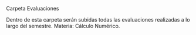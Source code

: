 Carpeta Evaluaciones

Dentro de esta carpeta serán subidas todas las evaluaciones realizadas a lo largo del semestre.
Materia: Cálculo Numérico.
